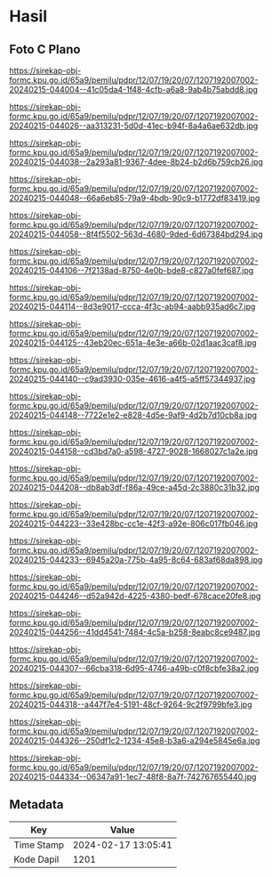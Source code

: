 # Hasil

## Foto C Plano

https://sirekap-obj-formc.kpu.go.id/65a9/pemilu/pdpr/12/07/19/20/07/1207192007002-20240215-044004--41c05da4-1f48-4cfb-a6a8-9ab4b75abdd8.jpg

https://sirekap-obj-formc.kpu.go.id/65a9/pemilu/pdpr/12/07/19/20/07/1207192007002-20240215-044026--aa313231-5d0d-41ec-b94f-8a4a6ae632db.jpg

https://sirekap-obj-formc.kpu.go.id/65a9/pemilu/pdpr/12/07/19/20/07/1207192007002-20240215-044038--2a293a81-9367-4dee-8b24-b2d6b759cb26.jpg

https://sirekap-obj-formc.kpu.go.id/65a9/pemilu/pdpr/12/07/19/20/07/1207192007002-20240215-044048--66a6eb85-79a9-4bdb-90c9-b1772df83419.jpg

https://sirekap-obj-formc.kpu.go.id/65a9/pemilu/pdpr/12/07/19/20/07/1207192007002-20240215-044058--8f4f5502-563d-4680-9ded-6d67384bd294.jpg

https://sirekap-obj-formc.kpu.go.id/65a9/pemilu/pdpr/12/07/19/20/07/1207192007002-20240215-044106--7f2138ad-8750-4e0b-bde8-c827a0fef687.jpg

https://sirekap-obj-formc.kpu.go.id/65a9/pemilu/pdpr/12/07/19/20/07/1207192007002-20240215-044114--8d3e9017-ccca-4f3c-ab94-aabb935ad6c7.jpg

https://sirekap-obj-formc.kpu.go.id/65a9/pemilu/pdpr/12/07/19/20/07/1207192007002-20240215-044125--43eb20ec-651a-4e3e-a66b-02d1aac3caf8.jpg

https://sirekap-obj-formc.kpu.go.id/65a9/pemilu/pdpr/12/07/19/20/07/1207192007002-20240215-044140--c9ad3930-035e-4616-a4f5-a5ff57344937.jpg

https://sirekap-obj-formc.kpu.go.id/65a9/pemilu/pdpr/12/07/19/20/07/1207192007002-20240215-044148--7722e1e2-e828-4d5e-9af9-4d2b7d10cb8a.jpg

https://sirekap-obj-formc.kpu.go.id/65a9/pemilu/pdpr/12/07/19/20/07/1207192007002-20240215-044158--cd3bd7a0-a598-4727-9028-1668027c1a2e.jpg

https://sirekap-obj-formc.kpu.go.id/65a9/pemilu/pdpr/12/07/19/20/07/1207192007002-20240215-044208--db8ab3df-f86a-49ce-a45d-2c3880c31b32.jpg

https://sirekap-obj-formc.kpu.go.id/65a9/pemilu/pdpr/12/07/19/20/07/1207192007002-20240215-044223--33e428bc-cc1e-42f3-a92e-806c017fb046.jpg

https://sirekap-obj-formc.kpu.go.id/65a9/pemilu/pdpr/12/07/19/20/07/1207192007002-20240215-044233--6945a20a-775b-4a95-8c64-683af68da898.jpg

https://sirekap-obj-formc.kpu.go.id/65a9/pemilu/pdpr/12/07/19/20/07/1207192007002-20240215-044246--d52a942d-4225-4380-bedf-678cace20fe8.jpg

https://sirekap-obj-formc.kpu.go.id/65a9/pemilu/pdpr/12/07/19/20/07/1207192007002-20240215-044256--41dd4541-7484-4c5a-b258-8eabc8ce9487.jpg

https://sirekap-obj-formc.kpu.go.id/65a9/pemilu/pdpr/12/07/19/20/07/1207192007002-20240215-044307--66cba318-6d95-4746-a49b-c0f8cbfe38a2.jpg

https://sirekap-obj-formc.kpu.go.id/65a9/pemilu/pdpr/12/07/19/20/07/1207192007002-20240215-044318--a447f7e4-5191-48cf-9264-9c2f9799bfe3.jpg

https://sirekap-obj-formc.kpu.go.id/65a9/pemilu/pdpr/12/07/19/20/07/1207192007002-20240215-044326--250df1c2-1234-45e8-b3a6-a294e5845e6a.jpg

https://sirekap-obj-formc.kpu.go.id/65a9/pemilu/pdpr/12/07/19/20/07/1207192007002-20240215-044334--06347a91-1ec7-48f8-8a7f-742767655440.jpg


## Metadata

| Key        | Value               |
| ---------- | ------------------- |
| Time Stamp | 2024-02-17 13:05:41 |
| Kode Dapil | 1201                |



